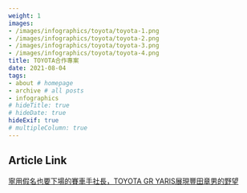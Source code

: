 ```yaml
---
weight: 1
images:
- /images/infographics/toyota/toyota-1.png
- /images/infographics/toyota/toyota-2.png
- /images/infographics/toyota/toyota-3.png
- /images/infographics/toyota/toyota-4.png
title: TOYOTA合作專案
date: 2021-08-04
tags:
- about # homepage
- archive # all posts
- infographics
# hideTitle: true
# hideDate: true
hideExif: true
# multipleColumn: true
---
```


## Article Link

[寧用假名也要下場的賽車手社長，TOYOTA GR YARIS展現豐田章男的野望](https://www.thenewslens.com/article/154497)
